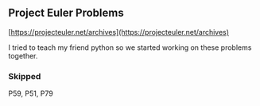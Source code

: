 ## Project Euler Problems

[https://projecteuler.net/archives](https://projecteuler.net/archives)

I tried to teach my friend python so we started working on these problems together.

### Skipped

P59, P51, P79